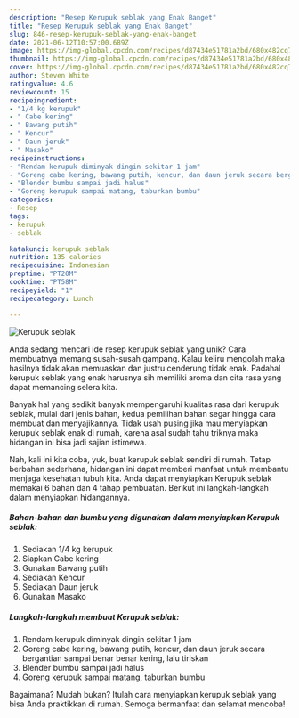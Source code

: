 ```yaml
---
description: "Resep Kerupuk seblak yang Enak Banget"
title: "Resep Kerupuk seblak yang Enak Banget"
slug: 846-resep-kerupuk-seblak-yang-enak-banget
date: 2021-06-12T10:57:00.689Z
image: https://img-global.cpcdn.com/recipes/d87434e51781a2bd/680x482cq70/kerupuk-seblak-foto-resep-utama.jpg
thumbnail: https://img-global.cpcdn.com/recipes/d87434e51781a2bd/680x482cq70/kerupuk-seblak-foto-resep-utama.jpg
cover: https://img-global.cpcdn.com/recipes/d87434e51781a2bd/680x482cq70/kerupuk-seblak-foto-resep-utama.jpg
author: Steven White
ratingvalue: 4.6
reviewcount: 15
recipeingredient:
- "1/4 kg kerupuk"
- " Cabe kering"
- " Bawang putih"
- " Kencur"
- " Daun jeruk"
- " Masako"
recipeinstructions:
- "Rendam kerupuk diminyak dingin sekitar 1 jam"
- "Goreng cabe kering, bawang putih, kencur, dan daun jeruk secara bergantian sampai benar benar kering, lalu tiriskan"
- "Blender bumbu sampai jadi halus"
- "Goreng kerupuk sampai matang, taburkan bumbu"
categories:
- Resep
tags:
- kerupuk
- seblak

katakunci: kerupuk seblak 
nutrition: 135 calories
recipecuisine: Indonesian
preptime: "PT20M"
cooktime: "PT58M"
recipeyield: "1"
recipecategory: Lunch

---
```



![Kerupuk seblak](https://img-global.cpcdn.com/recipes/d87434e51781a2bd/680x482cq70/kerupuk-seblak-foto-resep-utama.jpg)

Anda sedang mencari ide resep kerupuk seblak yang unik? Cara membuatnya memang susah-susah gampang. Kalau keliru mengolah maka hasilnya tidak akan memuaskan dan justru cenderung tidak enak. Padahal kerupuk seblak yang enak harusnya sih memiliki aroma dan cita rasa yang dapat memancing selera kita.



Banyak hal yang sedikit banyak mempengaruhi kualitas rasa dari kerupuk seblak, mulai dari jenis bahan, kedua pemilihan bahan segar hingga cara membuat dan menyajikannya. Tidak usah pusing jika mau menyiapkan kerupuk seblak enak di rumah, karena asal sudah tahu triknya maka hidangan ini bisa jadi sajian istimewa.


Nah, kali ini kita coba, yuk, buat kerupuk seblak sendiri di rumah. Tetap berbahan sederhana, hidangan ini dapat memberi manfaat untuk membantu menjaga kesehatan tubuh kita. Anda dapat menyiapkan Kerupuk seblak memakai 6 bahan dan 4 tahap pembuatan. Berikut ini langkah-langkah dalam menyiapkan hidangannya.

<!--inarticleads1-->

##### Bahan-bahan dan bumbu yang digunakan dalam menyiapkan Kerupuk seblak:

1. Sediakan 1/4 kg kerupuk
1. Siapkan  Cabe kering
1. Gunakan  Bawang putih
1. Sediakan  Kencur
1. Sediakan  Daun jeruk
1. Gunakan  Masako




<!--inarticleads2-->

##### Langkah-langkah membuat Kerupuk seblak:

1. Rendam kerupuk diminyak dingin sekitar 1 jam
1. Goreng cabe kering, bawang putih, kencur, dan daun jeruk secara bergantian sampai benar benar kering, lalu tiriskan
1. Blender bumbu sampai jadi halus
1. Goreng kerupuk sampai matang, taburkan bumbu




Bagaimana? Mudah bukan? Itulah cara menyiapkan kerupuk seblak yang bisa Anda praktikkan di rumah. Semoga bermanfaat dan selamat mencoba!

